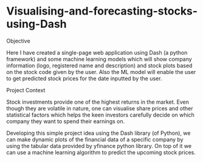 # Visualising-and-forecasting-stocks-using-Dash

Objective

Here I have created a single-page web application using Dash (a python framework) and some machine learning models which will show company information (logo, registered name and description) and stock plots based on the stock code given by the user. Also the ML model will enable the user to get predicted stock prices for the date inputted by the user.

Project Context

Stock investments provide one of the highest returns in the market. Even though they are volatile in nature, one can visualise share prices and other statistical factors which helps the keen investors carefully decide on which company they want to spend their earnings on.

Developing this simple project idea using the Dash library (of Python), we can make dynamic plots of the financial data of a specific company by using the tabular data provided by yfinance python library. On top of it we can use a machine learning algorithm to predict the upcoming stock prices.
